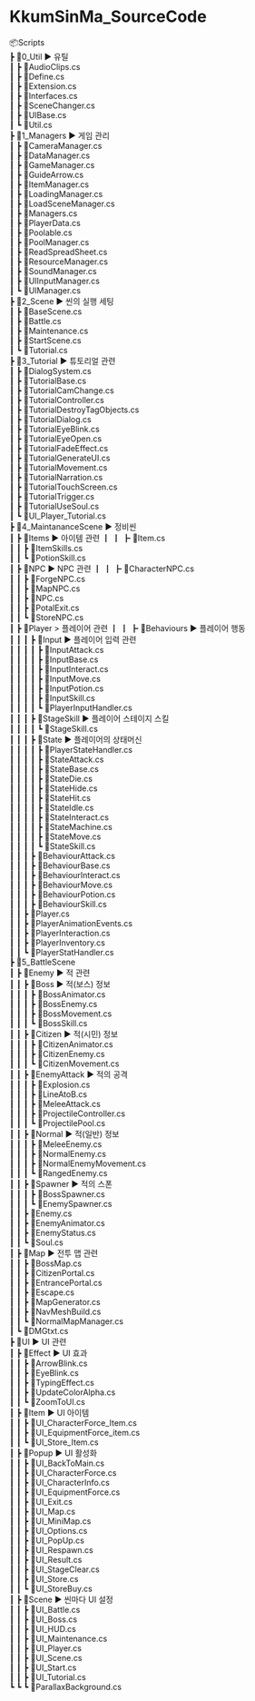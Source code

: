 # KkumSinMa_SourceCode

📦Scripts    
 ┣ 📂0_Util ▶ 유틸     
 ┃ ┣ 📜AudioClips.cs    
 ┃ ┣ 📜Define.cs    
 ┃ ┣ 📜Extension.cs    
 ┃ ┣ 📜Interfaces.cs    
 ┃ ┣ 📜SceneChanger.cs    
 ┃ ┣ 📜UIBase.cs    
 ┃ ┗ 📜Util.cs    
 ┣ 📂1_Managers ▶ 게임 관리    
 ┃ ┣ 📜CameraManager.cs    
 ┃ ┣ 📜DataManager.cs    
 ┃ ┣ 📜GameManager.cs    
 ┃ ┣ 📜GuideArrow.cs    
 ┃ ┣ 📜ItemManager.cs    
 ┃ ┣ 📜LoadingManager.cs    
 ┃ ┣ 📜LoadSceneManager.cs    
 ┃ ┣ 📜Managers.cs    
 ┃ ┣ 📜PlayerData.cs    
 ┃ ┣ 📜Poolable.cs    
 ┃ ┣ 📜PoolManager.cs    
 ┃ ┣ 📜ReadSpreadSheet.cs    
 ┃ ┣ 📜ResourceManager.cs    
 ┃ ┣ 📜SoundManager.cs    
 ┃ ┣ 📜UIInputManager.cs    
 ┃ ┗ 📜UIManager.cs    
 ┣ 📂2_Scene ▶ 씬의 실행 세팅    
 ┃ ┣ 📜BaseScene.cs    
 ┃ ┣ 📜Battle.cs    
 ┃ ┣ 📜Maintenance.cs    
 ┃ ┣ 📜StartScene.cs    
 ┃ ┗ 📜Tutorial.cs    
 ┣ 📂3_Tutorial ▶ 튜토리얼 관련    
 ┃ ┣ 📜DialogSystem.cs    
 ┃ ┣ 📜TutorialBase.cs    
 ┃ ┣ 📜TutorialCamChange.cs    
 ┃ ┣ 📜TutorialController.cs    
 ┃ ┣ 📜TutorialDestroyTagObjects.cs    
 ┃ ┣ 📜TutorialDialog.cs    
 ┃ ┣ 📜TutorialEyeBlink.cs    
 ┃ ┣ 📜TutorialEyeOpen.cs    
 ┃ ┣ 📜TutorialFadeEffect.cs    
 ┃ ┣ 📜TutorialGenerateUI.cs    
 ┃ ┣ 📜TutorialMovement.cs    
 ┃ ┣ 📜TutorialNarration.cs    
 ┃ ┣ 📜TutorialTouchScreen.cs    
 ┃ ┣ 📜TutorialTrigger.cs    
 ┃ ┣ 📜TutorialUseSoul.cs    
 ┃ ┗ 📜UI_Player_Tutorial.cs    
 ┣ 📂4_MaintananceScene ▶ 정비씬    
 ┃ ┣ 📂Items ▶ 아이템 관련
 ┃ ┃ ┣ 📜Item.cs    
 ┃ ┃ ┣ 📜ItemSkills.cs    
 ┃ ┃ ┗ 📜PotionSkill.cs    
 ┃ ┣ 📂NPC ▶ NPC 관련 
 ┃ ┃ ┣ 📜CharacterNPC.cs    
 ┃ ┃ ┣ 📜ForgeNPC.cs    
 ┃ ┃ ┣ 📜MapNPC.cs    
 ┃ ┃ ┣ 📜NPC.cs    
 ┃ ┃ ┣ 📜PotalExit.cs    
 ┃ ┃ ┗ 📜StoreNPC.cs    
 ┃ ┣ 📂Player > 플레이어 관련
 ┃ ┃ ┣ 📂Behaviours  ▶ 플레이어 행동    
 ┃ ┃ ┃ ┣ 📂Input ▶ 플레이어 입력 관련    
 ┃ ┃ ┃ ┃ ┣ 📜InputAttack.cs    
 ┃ ┃ ┃ ┃ ┣ 📜InputBase.cs    
 ┃ ┃ ┃ ┃ ┣ 📜InputInteract.cs    
 ┃ ┃ ┃ ┃ ┣ 📜InputMove.cs    
 ┃ ┃ ┃ ┃ ┣ 📜InputPotion.cs    
 ┃ ┃ ┃ ┃ ┣ 📜InputSkill.cs    
 ┃ ┃ ┃ ┃ ┗ 📜PlayerInputHandler.cs    
 ┃ ┃ ┃ ┣ 📂StageSkill ▶ 플레이어 스테이지 스킬    
 ┃ ┃ ┃ ┃ ┗ 📜StageSkill.cs    
 ┃ ┃ ┃ ┣ 📂State ▶ 플레이어의 상태머신     
 ┃ ┃ ┃ ┃ ┣ 📜PlayerStateHandler.cs    
 ┃ ┃ ┃ ┃ ┣ 📜StateAttack.cs    
 ┃ ┃ ┃ ┃ ┣ 📜StateBase.cs    
 ┃ ┃ ┃ ┃ ┣ 📜StateDie.cs    
 ┃ ┃ ┃ ┃ ┣ 📜StateHide.cs    
 ┃ ┃ ┃ ┃ ┣ 📜StateHit.cs    
 ┃ ┃ ┃ ┃ ┣ 📜StateIdle.cs    
 ┃ ┃ ┃ ┃ ┣ 📜StateInteract.cs    
 ┃ ┃ ┃ ┃ ┣ 📜StateMachine.cs    
 ┃ ┃ ┃ ┃ ┣ 📜StateMove.cs    
 ┃ ┃ ┃ ┃ ┗ 📜StateSkill.cs    
 ┃ ┃ ┃ ┣ 📜BehaviourAttack.cs    
 ┃ ┃ ┃ ┣ 📜BehaviourBase.cs    
 ┃ ┃ ┃ ┣ 📜BehaviourInteract.cs    
 ┃ ┃ ┃ ┣ 📜BehaviourMove.cs    
 ┃ ┃ ┃ ┣ 📜BehaviourPotion.cs    
 ┃ ┃ ┃ ┣ 📜BehaviourSkill.cs    
 ┃ ┃ ┣ 📜Player.cs    
 ┃ ┃ ┣ 📜PlayerAnimationEvents.cs    
 ┃ ┃ ┣ 📜PlayerInteraction.cs    
 ┃ ┃ ┣ 📜PlayerInventory.cs    
 ┃ ┃ ┗ 📜PlayerStatHandler.cs    
 ┣ 📂5_BattleScene    
 ┃ ┣ 📂Enemy ▶ 적 관련    
 ┃ ┃ ┣ 📂Boss ▶ 적(보스) 정보    
 ┃ ┃ ┃ ┣ 📜BossAnimator.cs    
 ┃ ┃ ┃ ┣ 📜BossEnemy.cs    
 ┃ ┃ ┃ ┣ 📜BossMovement.cs    
 ┃ ┃ ┃ ┗ 📜BossSkill.cs    
 ┃ ┃ ┣ 📂Citizen ▶ 적(시민) 정보     
 ┃ ┃ ┃ ┣ 📜CitizenAnimator.cs    
 ┃ ┃ ┃ ┣ 📜CitizenEnemy.cs    
 ┃ ┃ ┃ ┗ 📜CitizenMovement.cs    
 ┃ ┃ ┣ 📂EnemyAttack ▶ 적의 공격     
 ┃ ┃ ┃ ┣ 📜Explosion.cs    
 ┃ ┃ ┃ ┣ 📜LineAtoB.cs    
 ┃ ┃ ┃ ┣ 📜MeleeAttack.cs    
 ┃ ┃ ┃ ┣ 📜ProjectileController.cs    
 ┃ ┃ ┃ ┗ 📜ProjectilePool.cs    
 ┃ ┃ ┣ 📂Normal ▶ 적(일반) 정보    
 ┃ ┃ ┃ ┣ 📜MeleeEnemy.cs    
 ┃ ┃ ┃ ┣ 📜NormalEnemy.cs    
 ┃ ┃ ┃ ┣ 📜NormalEnemyMovement.cs    
 ┃ ┃ ┃ ┗ 📜RangedEnemy.cs    
 ┃ ┃ ┣ 📂Spawner ▶ 적의 스폰      
 ┃ ┃ ┃ ┣ 📜BossSpawner.cs    
 ┃ ┃ ┃ ┗ 📜EnemySpawner.cs    
 ┃ ┃ ┣ 📜Enemy.cs    
 ┃ ┃ ┣ 📜EnemyAnimator.cs    
 ┃ ┃ ┣ 📜EnemyStatus.cs    
 ┃ ┃ ┗ 📜Soul.cs    
 ┃ ┣ 📂Map ▶ 전투 맵 관련    
 ┃ ┃ ┣ 📜BossMap.cs    
 ┃ ┃ ┣ 📜CitizenPortal.cs    
 ┃ ┃ ┣ 📜EntrancePortal.cs    
 ┃ ┃ ┣ 📜Escape.cs    
 ┃ ┃ ┣ 📜MapGenerator.cs    
 ┃ ┃ ┣ 📜NavMeshBuild.cs    
 ┃ ┃ ┗ 📜NormalMapManager.cs    
 ┃ ┗ 📜DMGtxt.cs    
 ┣ 📂UI ▶ UI 관련    
 ┃ ┣ 📂Effect ▶ UI 효과    
 ┃ ┃ ┣ 📜ArrowBlink.cs    
 ┃ ┃ ┣ 📜EyeBlink.cs    
 ┃ ┃ ┣ 📜TypingEffect.cs    
 ┃ ┃ ┣ 📜UpdateColorAlpha.cs    
 ┃ ┃ ┗ 📜ZoomToUI.cs    
 ┃ ┣ 📂Item ▶ UI 아이템    
 ┃ ┃ ┣ 📜UI_CharacterForce_Item.cs    
 ┃ ┃ ┣ 📜UI_EquipmentForce_item.cs    
 ┃ ┃ ┗ 📜UI_Store_Item.cs    
 ┃ ┣ 📂Popup ▶ UI 활성화    
 ┃ ┃ ┣ 📜UI_BackToMain.cs    
 ┃ ┃ ┣ 📜UI_CharacterForce.cs    
 ┃ ┃ ┣ 📜UI_CharacterInfo.cs    
 ┃ ┃ ┣ 📜UI_EquipmentForce.cs    
 ┃ ┃ ┣ 📜UI_Exit.cs    
 ┃ ┃ ┣ 📜UI_Map.cs    
 ┃ ┃ ┣ 📜UI_MiniMap.cs    
 ┃ ┃ ┣ 📜UI_Options.cs    
 ┃ ┃ ┣ 📜UI_PopUp.cs    
 ┃ ┃ ┣ 📜UI_Respawn.cs    
 ┃ ┃ ┣ 📜UI_Result.cs    
 ┃ ┃ ┣ 📜UI_StageClear.cs    
 ┃ ┃ ┣ 📜UI_Store.cs    
 ┃ ┃ ┗ 📜UI_StoreBuy.cs    
 ┃ ┣ 📂Scene ▶ 씬마다 UI 설정    
 ┃ ┃ ┣ 📜UI_Battle.cs    
 ┃ ┃ ┣ 📜UI_Boss.cs    
 ┃ ┃ ┣ 📜UI_HUD.cs    
 ┃ ┃ ┣ 📜UI_Maintenance.cs    
 ┃ ┃ ┣ 📜UI_Player.cs    
 ┃ ┃ ┣ 📜UI_Scene.cs    
 ┃ ┃ ┣ 📜UI_Start.cs    
 ┃ ┃ ┣ 📜UI_Tutorial.cs    
 ┗ ┗ ┗ 📜ParallaxBackground.cs    
